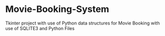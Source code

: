 # Movie-Booking-System
Tkinter project with use of Python data structures for Movie Booking with use of SQLITE3 and Python Files
